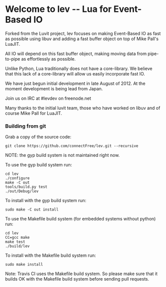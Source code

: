 # Welcome to lev -- Lua for Event-Based IO

Forked from the Luvit project, lev focuses on making Event-Based IO as fast
as possible using libuv and adding a fast buffer object on top of Mike Pall's LuaJIT.

All IO will depend on this fast buffer object,
making moving data from pipe-to-pipe as effortlessly as possible.

Unlike Python, Lua traditionally does not have a core-library.
We believe that this lack of a core-library will allow us easily incorporate fast IO.

We have just begun initial development in late August of 2012.
At the moment development is being lead from Japan.

Join us on IRC at #levdev on freenode.net

Many thanks to the initial luvit team,
those who have worked on libuv and of course Mike Pall for LuaJIT.


### Building from git

Grab a copy of the source code:

`git clone https://github.com/connectFree/lev.git --recursive`

NOTE: the gyp build system is not maintained right now.

To use the gyp build system run:

```
cd lev
./configure
make -C out
tools/build.py test
./out/Debug/lev
```

To install with the gyp build system run:

```
sudo make -C out install
```


To use the Makefile build system (for embedded systems without python)
run:

```
cd lev
CC=gcc make
make test
./build/lev
```

To install with the Makefile build system run:

```
sudo make install
```

Note: Travis CI uses the Makefile build system. So please make sure that it builds OK with the Makefile build system before sending pull requests.

